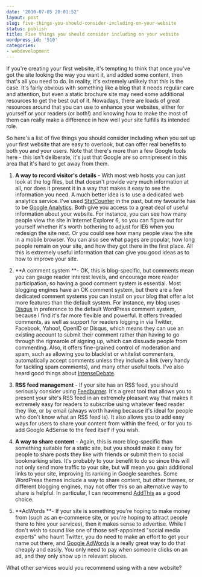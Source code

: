 ```yaml
---
date: '2010-07-05 20:01:52'
layout: post
slug: five-things-you-should-consider-including-on-your-website
status: publish
title: Five things you should consider including on your website
wordpress_id: '510'
categories:
- webdevelopment
---
```


If you're creating your first website, it's tempting to think that once you've got the site looking the way you want it, and added some content, then that's all you need to do. In reality, it's extremely unlikely that this is the case. It's fairly obvious with something like a blog that it needs regular care and attention, but even a static brochure site may need some additional resources to get the best out of it. Nowadays, there are loads of great resources around that you can use to enhance your websites, either for yourself or your readers (or both!) and knowing how to make the most of them can really make a difference in how well your site fulfills its intended role.

So here's a list of five things you should consider including when you set up your first website that are easy to overlook, but can offer real benefits to both you and your users. Note that there's more than a few Google tools here - this isn't deliberate, it's just that Google are so omnipresent in this area that it's hard to get away from them.



	
  1. **A way to record visitor's details** - With most web hosts you can just look at the log files, but that doesn't provide very much information at all, nor does it present it in a way that makes it easy to see the information you need. A much better idea is to use a dedicated web analytics service. I've used [StatCounter](http://www.statcounter.com/) in the past, but my favourite has to be [Google Analytics](http://www.google.com/analytics/). Both give you access to a great deal of useful information about your website. For instance, you can see how many people view the site in Internet Explorer 6, so you can figure out for yourself whether it's worth bothering to adjust for IE6 when you redesign the site next. Or you could see how many people view the site in a mobile browser. You can also see what pages are popular, how long people remain on your site, and how they got there in the first place. All this is extremely useful information that can give you good ideas as to how to improve your site.

	
  2. **A comment system **- OK, this is blog-specific, but comments mean you can gauge reader interest levels, and encourage more reader participation, so having a good comment system is essential. Most blogging engines have an OK comment system, but there are a few dedicated comment systems you can install on your blog that offer a lot more features than the default system. For instance, my blog uses [Disqus](http://disqus.com/) in preference to the default WordPress comment system, because I find it's far more flexible and powerful. It offers threaded comments, as well as support for readers logging in via Twitter, Facebook, Yahoo!, OpenID or Disqus, which means they can use an existing account to submit their comment rather than having to go through the rigmarole of signing up, which can dissuade people from commenting. Also, it offers fine-grained control of moderation and spam, such as allowing you to blacklist or whitelist commenters, automatically accept comments unless they include a link (very handy for tackling spam comments), and many other useful tools. I've also heard good things about [IntenseDebate](http://intensedebate.com/).

	
  3. **RSS feed management** - If your site has an RSS feed, you should seriously consider using [Feedburner](http://feedburner.com/). It's a great tool that allows you to present your site's RSS feed in an extremely pleasant way that makes it extremely easy for readers to subscribe using whatever feed reader they like, or by email (always worth having because it's ideal for people who don't know what an RSS feed is). It also allows you to add easy ways for users to share your content from within the feed, or for you to add Google AdSense to the feed itself if you wish.

	
  4. **A way to share content** - Again, this is more blog-specific than something suitable for a static site, but you should make it easy for people to share posts they like with friends or submit them to social bookmarking sites. It's probably to your benefit to do so since this will not only send more traffic to your site, but will mean you gain additional links to your site, improving its ranking in Google searches. Some WordPress themes include a way to share content, but other themes, or different blogging engines, may not offer this so an alternative way to share is helpful. In particular, I can recommend [AddThis](http://www.addthis.com/) as a good choice.

	
  5. **AdWords **- If your site is something you're hoping to make money from (such as an e-commerce site, or you're hoping to attract people there to hire your services), then it makes sense to advertise. While I don't wish to sound like one of those self-appointed "social media experts" who haunt Twitter, you do need to make an effort to get your name out there, and [Google AdWords](http://adwords.google.com) is a really great way to do that cheaply and easily. You only need to pay when someone clicks on an ad, and they only show up in relevant places.


What other services would you recommend using with a new website?
